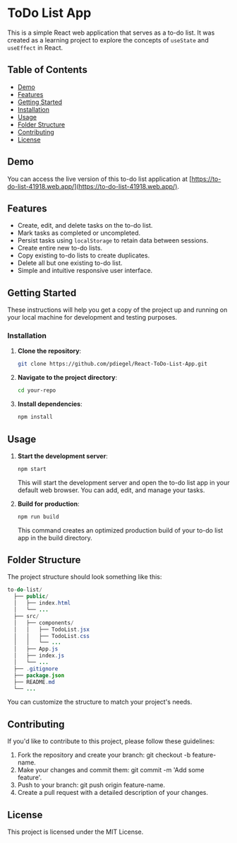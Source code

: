 # ToDo List App

This is a simple React web application that serves as a to-do list. It was created as a learning project to explore the concepts of `useState` and `useEffect` in React.

## Table of Contents

- [Demo](#demo)
- [Features](#features)
- [Getting Started](#getting-started)
- [Installation](#installation)
- [Usage](#usage)
- [Folder Structure](#folder-structure)
- [Contributing](#contributing)
- [License](#license)

## Demo

You can access the live version of this to-do list application at [https://to-do-list-41918.web.app/](https://to-do-list-41918.web.app/).

## Features

- Create, edit, and delete tasks on the to-do list.
- Mark tasks as completed or uncompleted.
- Persist tasks using `localStorage` to retain data between sessions.
- Create entire new to-do lists.
- Copy existing to-do lists to create duplicates.
- Delete all but one existing to-do list.
- Simple and intuitive responsive user interface.

## Getting Started

These instructions will help you get a copy of the project up and running on your local machine for development and testing purposes.

### Installation

1. **Clone the repository**:

   ```bash
   git clone https://github.com/pdiegel/React-ToDo-List-App.git
   ```

2. **Navigate to the project directory**:

    ```bash
    cd your-repo
    ```

3. **Install dependencies**:

    ```bash
    npm install
    ```

## Usage

1. **Start the development server**:

    ```bash
    npm start
    ```

    This will start the development server and open the to-do list app in your default web browser. You can add, edit, and manage your tasks.

2. **Build for production**:

    ```bash
    npm run build
    ```

    This command creates an optimized production build of your to-do list app in the build directory.

## Folder Structure

The project structure should look something like this:

```java
to-do-list/
  ├── public/
  │   ├── index.html
  │   └── ...
  ├── src/
  │   ├── components/
  │   │   ├── TodoList.jsx
  │   │   ├── TodoList.css
  │   │   └── ...
  │   ├── App.js
  │   ├── index.js
  │   └── ...
  ├── .gitignore
  ├── package.json
  ├── README.md
  └── ...
```

You can customize the structure to match your project's needs.

## Contributing

If you'd like to contribute to this project, please follow these guidelines:

1. Fork the repository and create your branch: git checkout -b feature-name.
2. Make your changes and commit them: git commit -m 'Add some feature'.
3. Push to your branch: git push origin feature-name.
4. Create a pull request with a detailed description of your changes.

## License

This project is licensed under the MIT License.
